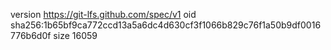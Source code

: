 version https://git-lfs.github.com/spec/v1
oid sha256:1b65bf9ca772ccd13a5a6dc4d630cf3f1066b829c76f1a50b9df0016776b6d0f
size 16059
